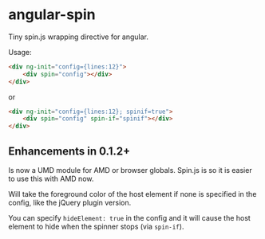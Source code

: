 angular-spin
============

Tiny spin.js wrapping directive for angular.

Usage:

```html
<div ng-init="config={lines:12}">
    <div spin="config"></div>
</div>
```

or

```html
<div ng-init="config={lines:12}; spinif=true">
    <div spin="config" spin-if="spinif"></div>
</div>
```

Enhancements in 0.1.2+
----------------------

Is now a UMD module for AMD or browser globals. Spin.js is so it is easier to use this with AMD now.

Will take the foreground color of the host element if none is specified in the config, like the jQuery plugin version.

You can specify `hideElement: true` in the config and it will cause the host element to hide when the spinner stops (via `spin-if`).